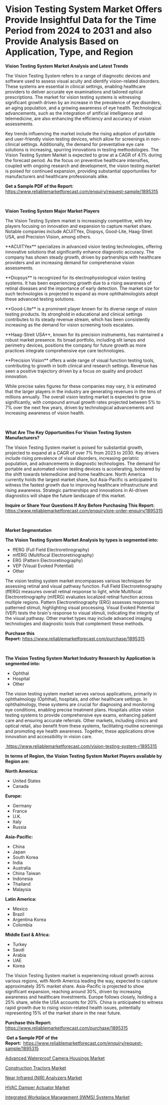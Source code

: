 <p><h1>Vision Testing System Market Offers Provide Insightful Data for the Time Period from 2024 to 2031 and also Provide Analysis Based on Application, Type, and Region</h1></p><p><strong>Vision Testing System Market Analysis and Latest Trends</strong></p>
<p><p>The Vision Testing System refers to a range of diagnostic devices and software used to assess visual acuity and identify vision-related disorders. These systems are essential in clinical settings, enabling healthcare providers to deliver accurate eye examinations and tailored optical prescriptions. The market for vision testing systems is witnessing significant growth driven by an increase in the prevalence of eye disorders, an aging population, and a growing awareness of eye health. Technological advancements, such as the integration of artificial intelligence and telemedicine, are also enhancing the efficiency and accuracy of vision assessments. </p><p>Key trends influencing the market include the rising adoption of portable and user-friendly vision testing devices, which allow for screenings in non-clinical settings. Additionally, the demand for preventative eye care solutions is increasing, spurring innovations in testing methodologies. The Vision Testing System Market is expected to grow at a CAGR of 4.1% during the forecast period. As the focus on preventive healthcare intensifies, coupled with ongoing research and development, the vision testing market is poised for continued expansion, providing substantial opportunities for manufacturers and healthcare professionals alike.</p></p>
<p><strong>Get a Sample PDF of the Report:&nbsp;</strong> <a href="https://www.reliablemarketforecast.com/enquiry/request-sample/1895315?utm_campaign=1129&utm_medium=2&utm_source=Github&utm_content=ia&utm_term=24102024&utm_id=vision-testing-system">https://www.reliablemarketforecast.com/enquiry/request-sample/1895315</a></p>
<p>&nbsp;</p>
<p><strong>Vision Testing System Major Market Players</strong></p>
<p><p>The Vision Testing System market is increasingly competitive, with key players focusing on innovation and expansion to capture market share. Notable companies include ACUITYex, Diopsys, Good-Lite, Haag-Streit USA, and Precision Vision, among others.</p><p>**ACUITYex** specializes in advanced vision testing technologies, offering innovative solutions that significantly enhance diagnostic accuracy. The company has shown steady growth, driven by partnerships with healthcare providers and an increasing demand for comprehensive vision assessments.</p><p>**Diopsys** is recognized for its electrophysiological vision testing systems. It has been experiencing growth due to a rising awareness of retinal diseases and the importance of early detection. The market size for such technologies is projected to expand as more ophthalmologists adopt these advanced testing solutions.</p><p>**Good-Lite** is a prominent player known for its diverse range of vision testing products. Its stronghold in educational and clinical settings contributes to its steady revenue stream, which has been consistently increasing as the demand for vision screening tools escalates.</p><p>**Haag-Streit USA**, known for its precision instruments, has maintained a robust market presence. Its broad portfolio, including slit lamps and perimetry devices, positions the company for future growth as more practices integrate comprehensive eye care technologies.</p><p>**Precision Vision** offers a wide range of visual function testing tools, contributing to growth in both clinical and research settings. Revenue has seen a positive trajectory driven by a focus on quality and product innovation.</p><p>While precise sales figures for these companies may vary, it is estimated that the larger players in the industry are generating revenues in the tens of millions annually. The overall vision testing market is expected to grow significantly, with compound annual growth rates projected between 5% to 7% over the next few years, driven by technological advancements and increasing awareness of vision health.</p></p>
<p>&nbsp;</p>
<p><strong>What Are The Key Opportunities For Vision Testing System Manufacturers?</strong></p>
<p><p>The Vision Testing System market is poised for substantial growth, projected to expand at a CAGR of over 7% from 2023 to 2030. Key drivers include rising prevalence of visual disorders, increasing geriatric population, and advancements in diagnostic technologies. The demand for portable and automated vision testing devices is accelerating, bolstered by the shift towards telemedicine and home healthcare. North America currently holds the largest market share, but Asia-Pacific is anticipated to witness the fastest growth due to improving healthcare infrastructure and rising awareness. Strategic partnerships and innovations in AI-driven diagnostics will shape the future landscape of this market.</p></p>
<p><strong>Inquire or Share Your Questions If Any Before Purchasing This Report:</strong> <a href="https://www.reliablemarketforecast.com/enquiry/pre-order-enquiry/1895315?utm_campaign=1129&utm_medium=2&utm_source=Github&utm_content=ia&utm_term=24102024&utm_id=vision-testing-system">https://www.reliablemarketforecast.com/enquiry/pre-order-enquiry/1895315</a></p>
<p>&nbsp;</p>
<p><strong>Market Segmentation</strong></p>
<p><strong>The Vision Testing System Market Analysis by types is segmented into:</strong></p>
<p><ul><li>ffERG (Full Field Electroretinography)</li><li>mfERG (Multifocal Electroretinography)</li><li>ERG (Pattern Electroretinography)</li><li>VEP (Visual Evoked Potential)</li><li>Other</li></ul></p>
<p><p>The vision testing system market encompasses various techniques for assessing retinal and visual pathway function. Full Field Electroretinography (ffERG) measures overall retinal response to light, while Multifocal Electroretinography (mfERG) evaluates localized retinal function across multiple regions. Pattern Electroretinography (ERG) assesses responses to patterned stimuli, highlighting visual processing. Visual Evoked Potential (VEP) tests the brain's response to visual stimuli, indicating the integrity of the visual pathway. Other market types may include advanced imaging technologies and diagnostic tools that complement these methods.</p></p>
<p><strong>Purchase this Report:&nbsp;</strong><a href="https://www.reliablemarketforecast.com/purchase/1895315?utm_campaign=1129&utm_medium=2&utm_source=Github&utm_content=ia&utm_term=24102024&utm_id=vision-testing-system">https://www.reliablemarketforecast.com/purchase/1895315</a></p>
<p>&nbsp;</p>
<p><strong>The Vision Testing System Market Industry Research by Application is segmented into:</strong></p>
<p><ul><li>Ophthal</li><li>Hospital</li><li>Other</li></ul></p>
<p><p>The vision testing system market serves various applications, primarily in ophthalmology (Ophthal), hospitals, and other healthcare settings. In ophthalmology, these systems are crucial for diagnosing and monitoring eye conditions, enabling precise treatment plans. Hospitals utilize vision testing systems to provide comprehensive eye exams, enhancing patient care and ensuring accurate referrals. Other markets, including clinics and optical retail, also benefit from these systems, facilitating routine screenings and promoting eye health awareness. Together, these applications drive innovation and accessibility in vision care.</p></p>
<p><a href="https://www.reliablemarketforecast.com/vision-testing-system-r1895315?utm_campaign=1129&utm_medium=2&utm_source=Github&utm_content=ia&utm_term=24102024&utm_id=vision-testing-system">&nbsp;https://www.reliablemarketforecast.com/vision-testing-system-r1895315</a></p>
<p><strong>In terms of Region, the Vision Testing System Market Players available by Region are:</strong></p>
<p>
    <p> <strong> North America: </strong>
        <ul>
            <li>United States</li>
            <li>Canada</li>
        </ul>
        </p> 
    <p> <strong> Europe: </strong>
        <ul>
            <li>Germany</li>
            <li>France</li>
            <li>U.K.</li>
            <li>Italy</li>
            <li>Russia</li>
        </ul>
        </p> 
    <p> <strong> Asia-Pacific: </strong>
        <ul>
            <li>China</li>
            <li>Japan</li>
            <li>South Korea</li>
            <li>India</li>
            <li>Australia</li>
            <li>China Taiwan</li>
            <li>Indonesia</li>
            <li>Thailand</li>
            <li>Malaysia</li>
        </ul>
        </p> 
    <p> <strong> Latin America: </strong>
        <ul>
            <li>Mexico</li>
            <li>Brazil</li>
            <li>Argentina Korea</li>
            <li>Colombia</li>
        </ul>
        </p> 
    <p> <strong> Middle East & Africa: </strong>
        <ul>
            <li>Turkey</li>
            <li>Saudi</li>
            <li>Arabia</li>
            <li>UAE</li>
            <li>Korea</li>
        </ul>
    </p>
    </p>
<p><p>The Vision Testing System market is experiencing robust growth across various regions, with North America leading the way, expected to capture approximately 35% market share. Asia-Pacific is projected to show significant expansion, reaching around 30%, driven by increasing awareness and healthcare investments. Europe follows closely, holding a 25% share, while the USA accounts for 20%. China is anticipated to witness rapid growth due to rising vision-related health issues, potentially representing 15% of the market share in the near future.</p></p>
<p><strong>Purchase this Report: </strong><a href="https://www.reliablemarketforecast.com/purchase/1895315?utm_campaign=1129&utm_medium=2&utm_source=Github&utm_content=ia&utm_term=24102024&utm_id=vision-testing-system">https://www.reliablemarketforecast.com/purchase/1895315</a></p>
<p>&nbsp;<strong>Get a Sample PDF of the Report:&nbsp;&nbsp;</strong><a href="https://www.reliablemarketforecast.com/enquiry/request-sample/1895315?utm_campaign=1129&utm_medium=2&utm_source=Github&utm_content=ia&utm_term=24102024&utm_id=vision-testing-system">https://www.reliablemarketforecast.com/enquiry/request-sample/1895315</a></p>
<p><strong></strong></p>
<p><p><a href="https://github.com/loanv6asmitty/Market-Research-Report-List-1/blob/main/advanced-waterproof-camera-housings-market.md?utm_campaign=1129&utm_medium=2&utm_source=Github&utm_content=ia&utm_term=24102024&utm_id=vision-testing-system">Advanced Waterproof Camera Housings Market</a></p><p><a href="https://issuu.com/reportprime-2/docs/construction-tractors-market-size-2_29f81242d86b82?utm_campaign=1129&utm_medium=2&utm_source=Github&utm_content=ia&utm_term=24102024&utm_id=vision-testing-system">Construction Tractors Market</a></p><p><a href="https://www.linkedin.com/pulse/near-infrared-nir-analyzers-market-segmentation-in-depth-rlr2f?utm_campaign=1129&utm_medium=2&utm_source=Github&utm_content=ia&utm_term=24102024&utm_id=vision-testing-system">Near Infrared (NIR) Analyzers Market</a></p><p><a href="https://www.linkedin.com/pulse/hvac-damper-actuator-spectrum-usage-patterns-sector-evolution-g3hgf?utm_campaign=1129&utm_medium=2&utm_source=Github&utm_content=ia&utm_term=24102024&utm_id=vision-testing-system">HVAC Damper Actuator Market</a></p><p><a href="https://github.com/janeengrenong0/Market-Research-Report-List-1/blob/main/integrated-workplace-management-iwms-systems-market.md?utm_campaign=1129&utm_medium=2&utm_source=Github&utm_content=ia&utm_term=24102024&utm_id=vision-testing-system">Integrated Workplace Management (IWMS) Systems Market</a></p></p>